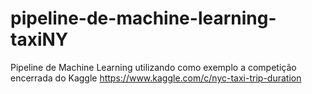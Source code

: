 # pipeline-de-machine-learning-taxiNY
Pipeline de Machine Learning utilizando como exemplo a competição encerrada do Kaggle https://www.kaggle.com/c/nyc-taxi-trip-duration
